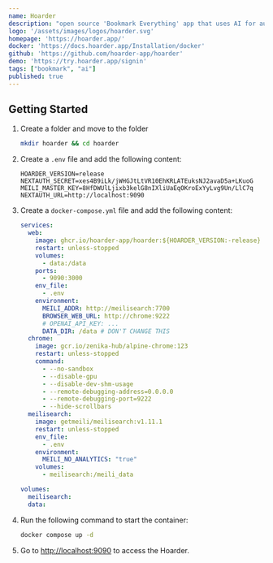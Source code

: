 ```yaml
---
name: Hoarder
description: "open source 'Bookmark Everything' app that uses AI for automatically tagging the content you throw at it"
logo: '/assets/images/logos/hoarder.svg'
homepage: 'https://hoarder.app/'
docker: 'https://docs.hoarder.app/Installation/docker'
github: 'https://github.com/hoarder-app/hoarder'
demo: 'https://try.hoarder.app/signin'
tags: ["bookmark", "ai"]
published: true
---
```


## Getting Started

1. Create a folder and move to the folder
    ```bash
    mkdir hoarder && cd hoarder
    ```
2. Create a `.env` file and add the following content:
    ```
    HOARDER_VERSION=release
    NEXTAUTH_SECRET=xes4B9iLk/jWHGJtLtVR10EhKRLATEuksNJ2avaD5a+LKuoG
    MEILI_MASTER_KEY=8HfDWUlLjixb3kelG8nIXliUaEqOKroExYyLvg9Un/LlC7q
    NEXTAUTH_URL=http://localhost:9090
    ```
3. Create a `docker-compose.yml` file and add the following content:
    ```yaml [docker-compose.yml]
    services:
      web:
        image: ghcr.io/hoarder-app/hoarder:${HOARDER_VERSION:-release}
        restart: unless-stopped
        volumes:
          - data:/data
        ports:
          - 9090:3000
        env_file:
          - .env
        environment:
          MEILI_ADDR: http://meilisearch:7700
          BROWSER_WEB_URL: http://chrome:9222
          # OPENAI_API_KEY: ...
          DATA_DIR: /data # DON'T CHANGE THIS
      chrome:
        image: gcr.io/zenika-hub/alpine-chrome:123
        restart: unless-stopped
        command:
          - --no-sandbox
          - --disable-gpu
          - --disable-dev-shm-usage
          - --remote-debugging-address=0.0.0.0
          - --remote-debugging-port=9222
          - --hide-scrollbars
      meilisearch:
        image: getmeili/meilisearch:v1.11.1
        restart: unless-stopped
        env_file:
          - .env
        environment:
          MEILI_NO_ANALYTICS: "true"
        volumes:
          - meilisearch:/meili_data

    volumes:
      meilisearch:
      data:
    ```
4. Run the following command to start the container:
    ```bash
    docker compose up -d
    ```
5. Go to [http://localhost:9090](http://localhost:9090) to access the Hoarder.
